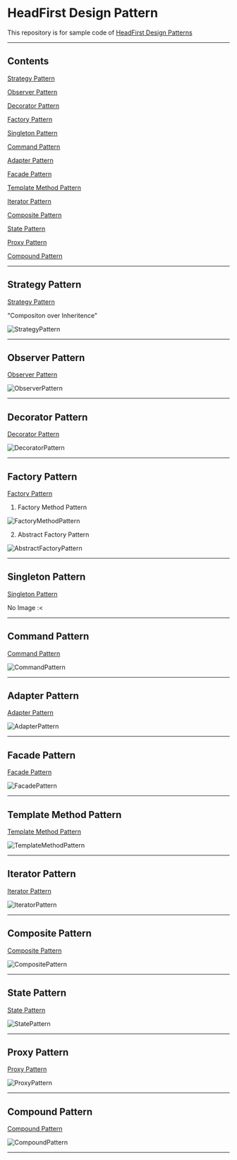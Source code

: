 # HeadFirst Design Pattern

This repository is for sample code of [HeadFirst Design Patterns](https://www.amazon.com/Head-First-Design-Patterns-Brain-Friendly/dp/0596007124)

---

## Contents

[Strategy Pattern](#Strategy-Pattern)

[Observer Pattern](#Observer-Pattern)

[Decorator Pattern](#Decorator-Pattern)

[Factory Pattern](#Factory-Pattern)

[Singleton Pattern](#Singleton-Pattern)

[Command Pattern](#Command-Pattern)

[Adapter Pattern](#Adapter-Pattern)

[Facade Pattern](#Facade-Pattern)

[Template Method Pattern](#Template-Method-Pattern)

[Iterator Pattern](#Iterator-Pattern)

[Composite Pattern](#Composite-Pattern)

[State Pattern](#State-Pattern)

[Proxy Pattern](#Proxy-Pattern)

[Compound Pattern](#Compound-Pattern)

---

## Strategy Pattern

[Strategy Pattern](./strategy-pattern)

"Compositon over Inheritence"

![StrategyPattern](./strategy-pattern/uml/StrategyPattern.png)

---

## Observer Pattern

[Observer Pattern](./observer-pattern)

![ObserverPattern](./observer-pattern/uml/ObserverPattern.png)

---

## Decorator Pattern

[Decorator Pattern](./decorator-pattern)

![DecoratorPattern](./decorator-pattern/uml/DecoratorPatterns.png)

---

## Factory Pattern

[Factory Pattern](./factory-pattern)

1. Factory Method Pattern

![FactoryMethodPattern](./factory-pattern/uml/FactoryMethodPattern.png)

2. Abstract Factory Pattern

![AbstractFactoryPattern](./factory-pattern/uml/AbstractFactoryPattern.png)

---

## Singleton Pattern

[Singleton Pattern](./singleton-pattern)

No Image :<

---

## Command Pattern

[Command Pattern](./command-pattern)

![CommandPattern](./command-pattern/uml/CommandPattern.png)

---

## Adapter Pattern

[Adapter Pattern](./adapter-pattern)

![AdapterPattern](./adapter-pattern/uml/AdapterPattern.png)

---

## Facade Pattern

[Facade Pattern](./facade-pattern)

![FacadePattern](./facade-pattern/uml/FacadePatternSample.png)

---

## Template Method Pattern

[Template Method Pattern](./templatemethod-pattern)

![TemplateMethodPattern](./templatemethod-pattern/uml/TemplateMethodPattern.png)

---

## Iterator Pattern

[Iterator Pattern](./iterator-pattern)

![IteratorPattern](./iterator-pattern/uml/IteratorPattern.png)

---

## Composite Pattern

[Composite Pattern](./composite-pattern)

![CompositePattern](./composite-pattern/uml/CompositePattern.png)

---

## State Pattern

[State Pattern](./state-pattern)

![StatePattern](./state-pattern/uml/StatePattern.png)

---

## Proxy Pattern

[Proxy Pattern](./proxy-pattern)

![ProxyPattern](./proxy-pattern/uml/ProxyPattern.png)

---

## Compound Pattern

[Compound Pattern](./compound-pattern)

![CompoundPattern](./compound-pattern/uml/CompoundPattern.png)

---